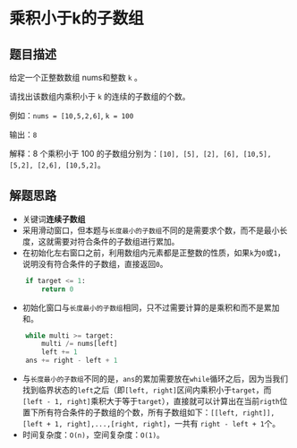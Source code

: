 # 乘积小于k的子数组

## 题目描述

给定一个正整数数组 nums和整数 `k` 。

请找出该数组内乘积小于 `k` 的连续的子数组的个数。

例如：`nums = [10,5,2,6]`, `k = 100`

输出：`8`

解释：8 个乘积小于 100 的子数组分别为：`[10], [5], [2], [6], [10,5], [5,2], [2,6], [10,5,2]`。

## 解题思路

- 关键词**连续子数组**
- 采用滑动窗口，但本题与`长度最小的子数组`不同的是需要求个数，而不是最小长度，这就需要对符合条件的子数组进行累加。
- 在初始化左右窗口之前，利用数组内元素都是正整数的性质，如果`k`为`0`或`1`，说明没有符合条件的子数组，直接返回`0`。
```python
    if target <= 1:
        return 0
```
- 初始化窗口与`长度最小的子数组`相同，只不过需要计算的是乘积和而不是累加和。
```python
    while multi >= target:
        multi /= nums[left]
        left += 1
    ans += right - left + 1
```
- 与`长度最小的子数组`不同的是，`ans`的累加需要放在`while`循环之后，因为当我们找到临界状态的`left`之后（即`[left, right]`区间内乘积小于`target`，而`[left - 1, right]`乘积大于等于`target`），直接就可以计算出在当前`rigth`位置下所有符合条件的子数组的个数，所有子数组如下：`[[left, right]],[left + 1, right],...,[right, right]`，一共有 `right - left + 1`个。
- 时间复杂度：`O(n)`，空间复杂度：`O(1)`。